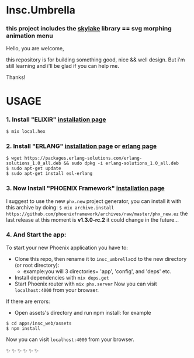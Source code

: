 # Insc.Umbrella

### this project includes the [skylake](https://github.com/ariiiman/skylake) library == **svg morphing animation menu**

Hello, you are welcome,

this repository is for building something good, nice && well design. But i'm still learning and i'll be glad if you can help me.

Thanks!


# USAGE

### 1. Install "ELIXIR" [installation page](https://elixir-lang.org/install.html)
`$ mix local.hex`
### 2. Install "ERLANG" [installation page](https://elixir-lang.org/install.html#installing-erlang) or [erlang page](http://www.erlang.org/downloads)
```
$ wget https://packages.erlang-solutions.com/erlang-solutions_1.0_all.deb && sudo dpkg -i erlang-solutions_1.0_all.deb
$ sudo apt-get update
$ sudo apt-get install esl-erlang
```
### 3. Now Install "PHOENIX Framework" [installation page](https://elixir-lang.org/install.html#installing-erlang)
I suggest to use the new `phx.new` project generator, you can install it with this archive by doing:
`$ mix archive.install https://github.com/phoenixframework/archives/raw/master/phx_new.ez`
the last release at this moment is **v1.3.0-rc.2** it could change in the future...

### 4. And Start the app:
To start your new Phoenix application you have to:

- Clone this repo, then rename it to `insc_umbrella`cd to the new directory (or root directory):
  - example:you will 3 directories= 'app', 'config', and 'deps' etc. 
- Install dependencies with `mix deps.get`
- Start Phoenix router with `mix phx.server`
Now you can visit `localhost:4000` from your browser.

If there are errors:
- Open assets's directory and run npm install: for example
```
$ cd apps/insc_web/assets
$ npm install
```

Now you can visit `localhost:4000` from your browser.

:sparkles: :sparkles: :sparkles: :sparkles: :sparkles: :sparkles:

